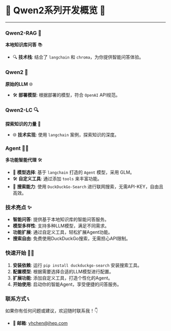 # 🌟 Qwen2系列开发概览 🚀

---

### Qwen2-RAG 🤖
**本地知识库问答** 📚

- 🔍 **技术栈**: 结合了 `langchain` 和 `chroma`，为你提供智能问答体验。



### Qwen2 🧠
**原始的LLM** 🌐

- 🛠️ **部署模型**: 根据部署的模型，符合 `OpenAI` API规范。



### Qwen2-LC 🔍
**探索知识的力量** 🌟

- 🌐 **技术实现**: 使用 `langchain` 案例，探索知识的深度。



### Agent 🕵️‍♂️
**多功能智能代理** 🛠️

- 🤖 **模型选择**: 基于 `langchain` 打造的 `Agent` 模型，采用 GLM。
- 🛠️ **自定义工具**: 通过添加 `tools` 来丰富功能。
- 🔎 **搜索能力**: 使用 `DuckDuckGo-Search` 进行联网搜索，无需API-KEY，自由且高效。



### 技术亮点 ✨

- **智能问答**: 提供基于本地知识库的智能问答服务。
- **模型多样性**: 支持多种LLM模型，满足不同需求。
- **功能扩展**: 通过自定义工具，轻松扩展Agent功能。
- **搜索自由**: 免费使用DuckDuckGo搜索，无需担心API限制。





### 快速开始 🏃‍♂️

1. **安装依赖**: 运行 `pip install duckduckgo-search` 安装搜索工具。
2. **配置模型**: 根据需要选择合适的LLM模型进行配置。
3. **扩展功能**: 添加自定义工具，打造个性化的Agent。
4. **开始使用**: 启动你的智能Agent，享受便捷的问答服务。



### 联系方式 📞

如果你有任何问题或建议，欢迎随时联系我！👇

- **📮 邮箱**: yhchen@ihep.com

